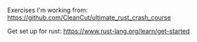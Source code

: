 Exercises I'm working from: https://github.com/CleanCut/ultimate_rust_crash_course

Get set up for rust: https://www.rust-lang.org/learn/get-started

